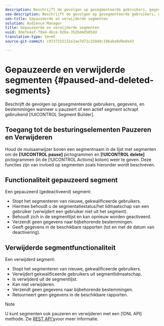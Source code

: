 ```yaml
---
description: Beschrijft de gevolgen op gesegmenteerde gebruikers, gegevens, en bestemmingen wanneer u pauzeert of een actief segment schrapt gebruikend de Bouwer van het Segment.
seo-description: Beschrijft de gevolgen op gesegmenteerde gebruikers, gegevens, en bestemmingen wanneer u pauzeert of een actief segment schrapt gebruikend de Bouwer van het Segment.
seo-title: Gepauzeerde en verwijderde segmenten
solution: Audience Manager
title: Gepauzeerde en verwijderde segmenten
uuid: 88efe4af-f9a4-4bce-920a-352bd4d505dd
translation-type: tm+mt
source-git-commit: c9737315132e2ae7d72c250d8c196abe8d9e0e43

---
```



# Gepauzeerde en verwijderde segmenten {#paused-and-deleted-segments}

Beschrijft de gevolgen op gesegmenteerde gebruikers, gegevens, en bestemmingen wanneer u pauzeert of een actief segment schrapt gebruikend [!UICONTROL Segment Builder].

## Toegang tot de besturingselementen Pauzeren en Verwijderen

Houd de muisaanwijzer boven een segmentnaam in de lijst met segmenten om de **[!UICONTROL pause]** pictogrammen en **[!UICONTROL delete]** pictogrammen (in de [!UICONTROL Actions] kolom) weer te geven. Deze functies zijn van invloed op segmenten zoals hieronder wordt beschreven.

## Functionaliteit gepauzeerd segment

Een gepauzeerd (gedeactiveerd) segment:

* Stopt het segmenteren van nieuwe, gekwalificeerde gebruikers.
* Hiermee behoudt u de segmentatiestatus/het lidmaatschap van een gebruiker (verwijdert een gebruiker niet uit het segment).
* Behoudt zich in de segmentlijst en kan opnieuw worden geactiveerd.
* Verzendt geen gegevens naar bijbehorende bestemmingen.
* Geeft gegevens in de beschikbare rapporten (tot en met de datum van deactivering).

## Verwijderde segmentfunctionaliteit

Een verwijderd segment:

* Stopt het segmenteren van nieuwe, gekwalificeerde gebruikers.
* Verwijdert gekwalificeerde gebruikers uit segmentlidmaatschap.
* Is verwijderd uit de segmentlijst.
* Kan niet verwijderen.
* Verzendt geen gegevens naar bijbehorende bestemmingen.
* Retourneert geen gegevens in de beschikbare rapporten.

>[!NOTE]
>
>U kunt segmenten ook pauzeren en verwijderen met een [!DNL API] methode. Zie [REST API&#39;s](../../api/rest-api-main/rest-api-main.md)voor meer informatie.